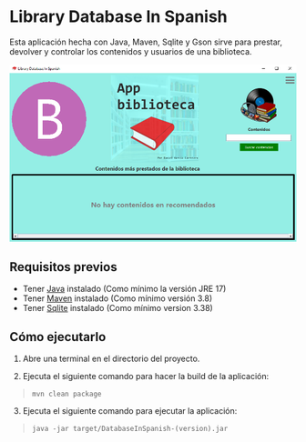 # Library Database In Spanish

Esta aplicación hecha con Java, Maven, Sqlite y Gson sirve para prestar, devolver y controlar los contenidos y usuarios de una biblioteca.

![Imagen de la pantalla de inicio del programa](src/main/resources/files/images/captura.png)

## Requisitos previos
- Tener [Java](https://www.java.com/en/) instalado (Como mínimo la versión JRE 17)
- Tener [Maven](https://maven.apache.org/) instalado (Como mínimo versión 3.8)
- Tener [Sqlite](https://www.sqlite.org/) instalado (Como mínimo version 3.38)
## Cómo ejecutarlo
1. Abre una terminal en el directorio del proyecto.

2. Ejecuta el siguiente comando para hacer la build de la aplicación:
>```console
>mvn clean package
>```

3. Ejecuta el siguiente comando para ejecutar la aplicación:
>```console 
>java -jar target/DatabaseInSpanish-(version).jar
>```
